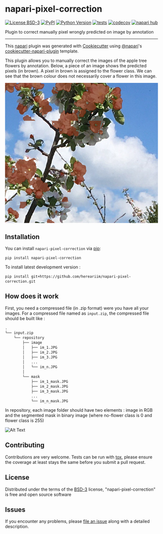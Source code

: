 # napari-pixel-correction

[![License BSD-3](https://img.shields.io/pypi/l/napari-pixel-correction.svg?color=green)](https://github.com/hereariim/napari-pixel-correction/raw/main/LICENSE)
[![PyPI](https://img.shields.io/pypi/v/napari-pixel-correction.svg?color=green)](https://pypi.org/project/napari-pixel-correction)
[![Python Version](https://img.shields.io/pypi/pyversions/napari-pixel-correction.svg?color=green)](https://python.org)
[![tests](https://github.com/hereariim/napari-pixel-correction/workflows/tests/badge.svg)](https://github.com/hereariim/napari-pixel-correction/actions)
[![codecov](https://codecov.io/gh/hereariim/napari-pixel-correction/branch/main/graph/badge.svg)](https://codecov.io/gh/hereariim/napari-pixel-correction)
[![napari hub](https://img.shields.io/endpoint?url=https://api.napari-hub.org/shields/napari-pixel-correction)](https://napari-hub.org/plugins/napari-pixel-correction)

Plugin to correct manually pixel wrongly predicted on image by annotation

----------------------------------

This [napari] plugin was generated with [Cookiecutter] using [@napari]'s [cookiecutter-napari-plugin] template.

This plugin allows you to manually correct the images of the apple tree flowers by annotation. Below, a piece of an image shows the predicted pixels (in brown). A pixel in brown is assigned to the flower class. We can see that the brown colour does not necessarily cover a flower in this image.

![ext](https://github.com/hereariim/napari-pixel-correction/blob/main/Capture%20d%E2%80%99%C3%A9cran%202022-09-21%20152404.png)

<!--
Don't miss the full getting started guide to set up your new package:
https://github.com/napari/cookiecutter-napari-plugin#getting-started

and review the napari docs for plugin developers:
https://napari.org/stable/plugins/index.html
-->

## Installation

You can install `napari-pixel-correction` via [pip]:

    pip install napari-pixel-correction



To install latest development version :

    pip install git+https://github.com/hereariim/napari-pixel-correction.git

## How does it work

First, you need a compressed file (in .zip format) were you have all your images. For a compressed file named as `input.zip`, the compressed file should be built like :

```
.
└── input.zip
    └── repository
        ├── image
        │   ├── im_1.JPG
        │   ├── im_2.JPG  
        │   ├── im_3.JPG
        │   ...
        │   └── im_n.JPG
        │
        └── mask
            ├── im_1_mask.JPG
            ├── im_2_mask.JPG
            ├── im_3_mask.JPG
            ...
            └── im_n_mask.JPG
```
In repository, each image folder should have two elements : image in RGB and the segmented mask in binary image (where no-flower class is 0 and flower class is 255)

![Alt Text](https://media.giphy.com/media/vFKqnCdLPNOKc/giphy.gif)

## Contributing

Contributions are very welcome. Tests can be run with [tox], please ensure
the coverage at least stays the same before you submit a pull request.

## License

Distributed under the terms of the [BSD-3] license,
"napari-pixel-correction" is free and open source software

## Issues

If you encounter any problems, please [file an issue] along with a detailed description.

[napari]: https://github.com/napari/napari
[Cookiecutter]: https://github.com/audreyr/cookiecutter
[@napari]: https://github.com/napari
[MIT]: http://opensource.org/licenses/MIT
[BSD-3]: http://opensource.org/licenses/BSD-3-Clause
[GNU GPL v3.0]: http://www.gnu.org/licenses/gpl-3.0.txt
[GNU LGPL v3.0]: http://www.gnu.org/licenses/lgpl-3.0.txt
[Apache Software License 2.0]: http://www.apache.org/licenses/LICENSE-2.0
[Mozilla Public License 2.0]: https://www.mozilla.org/media/MPL/2.0/index.txt
[cookiecutter-napari-plugin]: https://github.com/napari/cookiecutter-napari-plugin

[file an issue]: https://github.com/hereariim/napari-pixel-correction/issues

[napari]: https://github.com/napari/napari
[tox]: https://tox.readthedocs.io/en/latest/
[pip]: https://pypi.org/project/pip/
[PyPI]: https://pypi.org/
